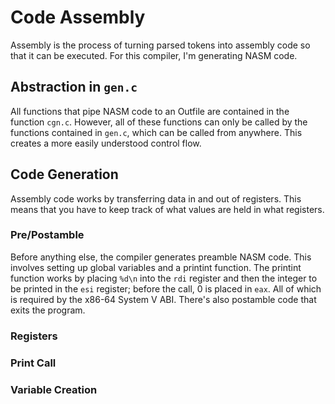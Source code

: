 # Code Assembly
Assembly is the process of turning parsed tokens into assembly code so that it can be executed. For this compiler, I'm generating NASM code.

## Abstraction in `gen.c`
All functions that pipe NASM code to an Outfile are contained in the function `cgn.c`. However, all of these functions can only be called by the functions contained in `gen.c`, which can be called from anywhere. This creates a more easily understood control flow.
## Code Generation
Assembly code works by transferring data in and out of registers. This means that you have to keep track of what values are held in what registers.
### Pre/Postamble 
Before anything else, the compiler generates preamble NASM code. This involves setting up global variables and a printint function. The printint function works by placing `%d\n` into the `rdi` register and then the integer to be printed in the `esi` register; before the call, 0 is placed in `eax`. All of which is required by the x86-64 System V ABI. There's also postamble code that exits the program.
### Registers
### Print Call
### Variable Creation